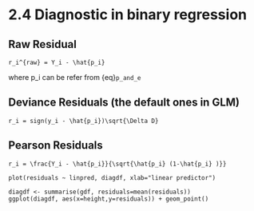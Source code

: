 # 2.4 Diagnostic in binary regression
## Raw Residual
```{math}
r_i^{raw} = Y_i - \hat{p_i}
```
where p_i can be refer from {eq}`p_and_e`
## Deviance Residuals (the default ones in GLM) 
```{math}
r_i = sign(y_i - \hat{p_i})\sqrt{\Delta D}
```
## Pearson Residuals
```{math}
r_i = \frac{Y_i - \hat{p_i}}{\sqrt{\hat{p_i} (1-\hat{p_i} )}}

```

```{code}Plotting Residuals
plot(residuals ~ linpred, diagdf, xlab="linear predictor")

diagdf <- summarise(gdf, residuals=mean(residuals)) 
ggplot(diagdf, aes(x=height,y=residuals)) + geom_point() 

```